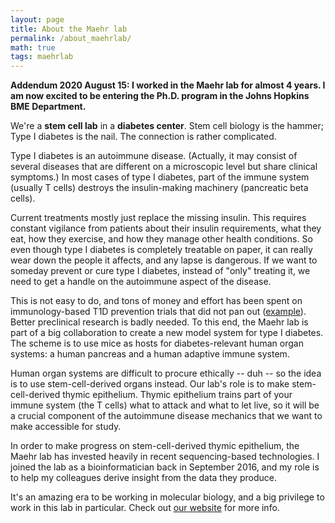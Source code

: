 ```yaml
---
layout: page
title: About the Maehr lab
permalink: /about_maehrlab/
math: true
tags: maehrlab 
---
```


**Addendum 2020 August 15: I worked in the Maehr lab for almost 4 years. I am now excited to be entering the Ph.D. program in the Johns Hopkins BME Department.**

We're a **stem cell lab** in a **diabetes center**. Stem cell biology is the hammer; Type I diabetes is the nail. The connection is rather complicated. 

Type I diabetes is an autoimmune disease. (Actually, it may consist of several diseases that are different on a microscopic level but share clinical symptoms.) In most cases of type I diabetes, part of the immune system (usually T cells) destroys the insulin-making machinery (pancreatic beta cells). 

Current treatments mostly just replace the missing insulin. This requires constant vigilance from patients about their insulin requirements, what they eat, how they exercise, and how they manage other health conditions. So even though type I diabetes is completely treatable on paper, it can really wear down the people it affects, and any lapse is dangerous. If we want to someday prevent or cure type I diabetes, instead of "only" treating it, we need to get a handle on the autoimmune aspect of the disease. 

This is not easy to do, and tons of money and effort has been spent on immunology-based T1D prevention trials that did not pan out ([example](https://academic.oup.com/jcem/article/103/8/2838/5036898)). Better preclinical research is badly needed. To this end, the Maehr lab is part of a big collaboration to create a new model system for type I diabetes. The scheme is to use mice as hosts for diabetes-relevant human organ systems: a human pancreas and a human adaptive immune system. 

Human organ systems are difficult to procure ethically -- duh -- so the idea is to use stem-cell-derived organs instead. Our lab's role is to make stem-cell-derived thymic epithelium. Thymic epithelium trains part of your immune system (the T cells) what to attack and what to let live, so it will be a crucial component of the autoimmune disease mechanics that we want to make accessible for study.

In order to make progress on stem-cell-derived thymic epithelium, the Maehr lab has invested heavily in recent sequencing-based technologies. I joined the lab as a bioinformatician back in September 2016, and my role is to help my colleagues derive insight from the data they produce. 

It's an amazing era to be working in molecular biology, and a big privilege to work in this lab in particular. Check out [our website](http://maehrlab.net/) for more info.

